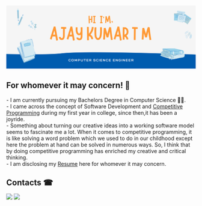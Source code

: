 <img src="IMG/banner.png" />

<h2>For whomever it may concern! 👋</h2>
- I am currently pursuing my Bachelors Degree in Computer Science 👨‍💻. </br>
- I came across the concept of Software Development and <a href="https://github.com/Ajaiqmar/LEETCODE">Competitive Programming</a> during my first year in college, since then,it has been a joyride. </br>
- Something about turning our creative ideas into a working software model seems to fascinate me a lot. When it comes to competitive programming, it is like solving a word problem which we used to do in our childhood except here the problem at hand can be solved in numerous ways. So, I think that by doing competitive programming has enriched my creative and critical thinking. </br>
- I am disclosing my <a href="https://drive.google.com/file/d/1t5JzSkhpUdiuixRqhFYw6yw4SjR7TLg1/view?usp=sharing">Resume</a> here for whomever it may concern.
  
<h2>Contacts ☎</h2>
<a href="https://www.linkedin.com/in/ajay-kumar-t-m-14766717a"><img src="https://img.shields.io/badge/LinkedIn-profile-blue" /></a> <a href="mailto:ajaiqmar@gmail.com"><img src="https://img.shields.io/badge/E--Mail-id-red" /></a>


